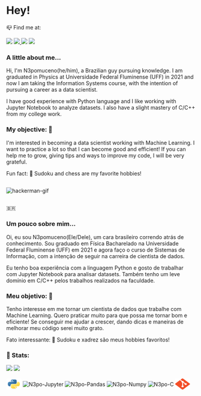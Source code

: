 # Hey!

📪 Find me at:
<div>
  <a href="https://github.com/N3pomuceno" target="_blank"><img src="https://img.shields.io/badge/GitHub-100000?style=for-the-badge&logo=github&logoColor=white" target="_blank"></a> 
  <a href = "mailto:joaonepomuceno@id.uff.br"><img src="https://img.shields.io/badge/Gmail-D14836?style=for-the-badge&logo=gmail&logoColor=white" target="_blank"</a>
  <a href="https://www.linkedin.com/in/joao-nepomuceno-azevedo/" target="_blank"><img src="https://img.shields.io/badge/-LinkedIn-%230077B5?style=for-the-badge&logo=linkedin&logoColor=white" target="_blank"></a> 
  <a href="https://www.kaggle.com/" target="_blank"><img src="https://img.shields.io/badge/Kaggle-20BEFF?style=for-the-badge&logo=Kaggle&logoColor=white" target="_blank"></a> 
</div>
         


### A little about me...
Hi, I'm N3pomuceno(he/him), a Brazilian guy pursuing knowledge. I am graduated in Physics at Universidade Federal Fluminense (UFF) in 2021 and now I am taking the Information Systems course, with the intention of pursuing a career as a data scientist.

I have good experience with Python language and I like working with Jupyter Notebook to analyze datasets. I also have a slight mastery of C/C++ from my college work.

### My objective: 🎯
I'm interested in becoming a data scientist working with Machine Learning. I want to practice a lot so that I can become good and efficient!
If you can help me to grow, giving tips and ways to improve my code, I will be very grateful.

Fun fact: 🎊 Sudoku and chess are my favorite hobbies!

##
<div>
  <img alt="hackerman-gif" height="300" width="500" src="https://media2.giphy.com/media/3knKct3fGqxhK/giphy.gif?cid=ecf05e47sq185nddc3fbloqt7dtspruc6y0ij5dchebldsbg&rid=giphy.gif&ct=g">
</div>

##
 
  
  🇧🇷
### Um pouco sobre mim... 
Oi, eu sou N3pomuceno(Ele/Dele), um cara brasileiro correndo atrás de conhecimento. Sou graduado em Física Bacharelado na Universidade Federal Fluminense (UFF) em 2021 e agora faço o curso de Sistemas de Informação, com a intenção de seguir na carreira de cientista de dados.

Eu tenho boa experiência com a linguagem Python e gosto de trabalhar com Jupyter Notebook para analisar datasets. Também tenho um leve domínio em C/C++ pelos trabalhos realizados na faculdade.

 ### Meu objetivo: 🎯
Tenho interesse em me tornar um cientista de dados que trabalhe com Machine Learning. Quero praticar muito para que possa me tornar bom e eficiente!
Se conseguir me ajudar a crescer, dando dicas e maneiras de melhorar meu código serei muito grato.

Fato interessante: 🎊 Sudoku e xadrez são meus hobbies favoritos!


### 🚀 Stats:
<div> 
  <img height = "180em" src = "https://github-readme-stats.vercel.app/api?username=N3pomuceno&show_icons=true&theme=tokyonight"/>
  <img height = "180em" src = "https://github-readme-stats.vercel.app/api/top-langs/?username=N3pomuceno&langs_count=4&theme=tokyonight"/>
</div>

<div style="display: inline_block"><br>
  <img align="center" alt="N3po-Python" height="30" width="40" src="https://raw.githubusercontent.com/devicons/devicon/master/icons/python/python-original.svg">
  <img align="center" alt="N3po-Jupyter" height="30" width="40" src="https://cdn.jsdelivr.net/gh/devicons/devicon/icons/jupyter/jupyter-original.svg">
  <img align="center" alt="N3po-Pandas" height="30" width="40" src="https://cdn.jsdelivr.net/gh/devicons/devicon/icons/pandas/pandas-original.svg">
  <img align="center" alt="N3po-Numpy" height="30" width="40" src="https://cdn.jsdelivr.net/gh/devicons/devicon/icons/numpy/numpy-original.svg">
  <img align="center" alt="N3po-C" height="30" width="40"src="https://cdn.jsdelivr.net/gh/devicons/devicon/icons/c/c-original.svg" />
  <img align="center" alt="N3po-Git" height="30" width="40" src="https://raw.githubusercontent.com/devicons/devicon/master/icons/git/git-original.svg">
</div>


##
  	
 
